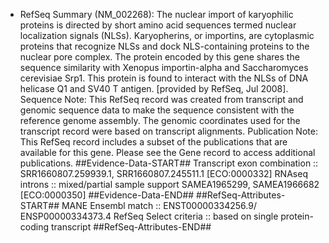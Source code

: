 * RefSeq Summary (NM_002268): The nuclear import of karyophilic proteins is directed by short amino acid sequences termed nuclear localization signals (NLSs). Karyopherins, or importins, are cytoplasmic proteins that recognize NLSs and dock NLS-containing proteins to the nuclear pore complex. The protein encoded by this gene shares the sequence similarity with Xenopus importin-alpha and Saccharomyces cerevisiae Srp1. This protein is found to interact with the NLSs of DNA helicase Q1 and SV40 T antigen. [provided by RefSeq, Jul 2008]. Sequence Note: This RefSeq record was created from transcript and genomic sequence data to make the sequence consistent with the reference genome assembly. The genomic coordinates used for the transcript record were based on transcript alignments. Publication Note: This RefSeq record includes a subset of the publications that are available for this gene. Please see the Gene record to access additional publications. ##Evidence-Data-START## Transcript exon combination :: SRR1660807.259939.1, SRR1660807.245511.1 [ECO:0000332] RNAseq introns :: mixed/partial sample support SAMEA1965299, SAMEA1966682 [ECO:0000350] ##Evidence-Data-END## ##RefSeq-Attributes-START## MANE Ensembl match :: ENST00000334256.9/ ENSP00000334373.4 RefSeq Select criteria :: based on single protein-coding transcript ##RefSeq-Attributes-END##
